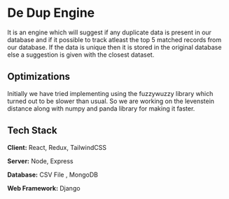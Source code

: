 
# De Dup Engine

It is an engine which will suggest if any duplicate data is present in 
our database and if it possible to track atleast the top 5 matched records
from our database. If the data is unique then it is stored in the original
database else a suggestion is given with the closest dataset.


## Optimizations

Initially we have tried implementing using the fuzzywuzzy library which 
turned out to be slower than usual. So we are working on the levenstein distance
along with numpy and panda library for making it faster.
## Tech Stack

**Client:** React, Redux, TailwindCSS

**Server:** Node, Express

**Database:** CSV File , MongoDB

**Web Framework:** Django
  
